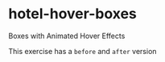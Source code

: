# hotel-hover-boxes
 Boxes with Animated Hover Effects

This exercise has a `before` and `after` version
